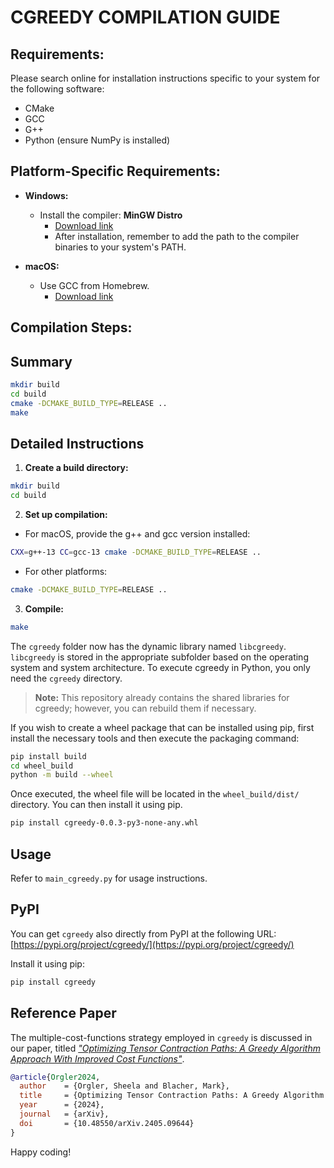 # CGREEDY COMPILATION GUIDE


## Requirements:

Please search online for installation instructions specific to your system for the following software:

- CMake
- GCC
- G++
- Python (ensure NumPy is installed)

## Platform-Specific Requirements:

- **Windows:**
  - Install the compiler: **MinGW Distro**
    - [Download link](https://nuwen.net/mingw.html)
    - After installation, remember to add the path to the compiler binaries to your system's PATH.

- **macOS:**
  - Use GCC from Homebrew.
    - [Download link](https://formulae.brew.sh/formula/gcc)

## Compilation Steps:

## Summary

```bash
mkdir build
cd build
cmake -DCMAKE_BUILD_TYPE=RELEASE ..
make
```

## Detailed Instructions

1. **Create a build directory:**
```bash
mkdir build
cd build
```

2. **Set up compilation:**
  - For macOS, provide the g++ and gcc version installed:
```bash
CXX=g++-13 CC=gcc-13 cmake -DCMAKE_BUILD_TYPE=RELEASE ..
```
  - For other platforms:
```bash
cmake -DCMAKE_BUILD_TYPE=RELEASE ..
```

3. **Compile:**
```bash
make
```


The `cgreedy` folder now has the dynamic library named
`libcgreedy`. `libcgreedy` is stored in the appropriate subfolder based
on the operating system and system architecture. To execute cgreedy in
Python, you only need the `cgreedy` directory.

> **Note:** This repository already contains the shared libraries for cgreedy; however, you can rebuild them if necessary.

If you wish to create a wheel package that can be installed using pip,
first install the necessary tools and then execute the packaging command:

```bash
pip install build
cd wheel_build
python -m build --wheel
```

Once executed, the wheel file will be located in the `wheel_build/dist/`
directory. You can then install it using pip.

```bash
pip install cgreedy-0.0.3-py3-none-any.whl
```

## Usage

Refer to `main_cgreedy.py` for usage instructions.

## PyPI

You can get `cgreedy` also directly from PyPI at the following URL:
[https://pypi.org/project/cgreedy/](https://pypi.org/project/cgreedy/)

Install it using pip:

```bash
pip install cgreedy
```

## Reference Paper

The multiple-cost-functions strategy employed in `cgreedy` is discussed in our paper, titled [_"Optimizing Tensor Contraction Paths: A Greedy Algorithm Approach With Improved Cost Functions"_](https://arxiv.org/abs/2405.09644).

```bibtex
@article{Orgler2024,
  author    = {Orgler, Sheela and Blacher, Mark},
  title     = {Optimizing Tensor Contraction Paths: A Greedy Algorithm Approach With Improved Cost Functions},
  year      = {2024},
  journal   = {arXiv},
  doi       = {10.48550/arXiv.2405.09644}
}
```

Happy coding!
